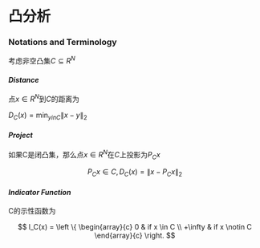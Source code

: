 #	凸分析

###	Notations and Terminology

考虑非空凸集$C \subseteq R^N$

####	*Distance*

点$x \in R^N$到$C$的距离为

$D_C(x) = \min_{y in C} \|x-y\|_2$ 

####	*Project*

如果C是闭凸集，那么点$x \in R^N$在$C$上投影为$P_Cx$

$$
P_Cx \in C, D_C(x) = \|x - P_Cx\|_2
$$

####	*Indicator Function*

C的示性函数为

$$
l_C(x) = \left \{ \begin{array}{c}
	0 & if x \in C \\
	+\infty & if x \notin C
\end{array}{c} \right.
$$




